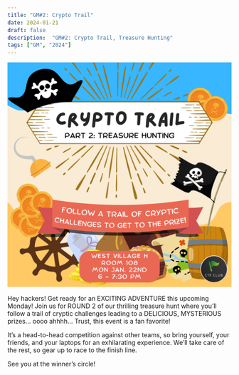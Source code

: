 ```yaml
---
title: "GM#2: Crypto Trail"
date: 2024-01-21
draft: false
description:  "GM#2: Crypto Trail, Treasure Hunting"
tags: ["GM", "2024"]
---
```


![featured](featured.png)

Hey hackers! Get ready for an EXCITING ADVENTURE this upcoming Monday! Join us for ROUND 2 of our thrilling treasure hunt where you’ll follow a trail of cryptic challenges leading to a DELICIOUS, MYSTERIOUS prizes... oooo ahhhh... Trust, this event is a fan favorite!

It’s a head-to-head competition against other teams, so bring yourself, your friends, and your laptops for an exhilarating experience. We’ll take care of the rest, so gear up to race to the finish line.

See you at the winner’s circle!

